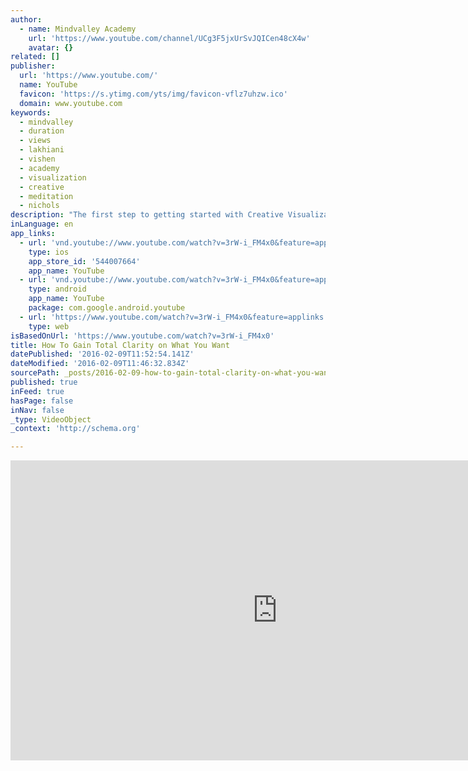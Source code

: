 ```yaml
---
author:
  - name: Mindvalley Academy
    url: 'https://www.youtube.com/channel/UCg3F5jxUrSvJQICen48cX4w'
    avatar: {}
related: []
publisher:
  url: 'https://www.youtube.com/'
  name: YouTube
  favicon: 'https://s.ytimg.com/yts/img/favicon-vflz7uhzw.ico'
  domain: www.youtube.com
keywords:
  - mindvalley
  - duration
  - views
  - lakhiani
  - vishen
  - academy
  - visualization
  - creative
  - meditation
  - nichols
description: "The first step to getting started with Creative Visualization is being crystal clear on WHAT you want. In this video, you'll be guided into a series of 'thought exercises' to bring your the clarity you need. This is an important step to help you know what to visualize, so you can get the most results with your Creative Visualization practice."
inLanguage: en
app_links:
  - url: 'vnd.youtube://www.youtube.com/watch?v=3rW-i_FM4x0&feature=applinks'
    type: ios
    app_store_id: '544007664'
    app_name: YouTube
  - url: 'vnd.youtube://www.youtube.com/watch?v=3rW-i_FM4x0&feature=applinks'
    type: android
    app_name: YouTube
    package: com.google.android.youtube
  - url: 'https://www.youtube.com/watch?v=3rW-i_FM4x0&feature=applinks'
    type: web
isBasedOnUrl: 'https://www.youtube.com/watch?v=3rW-i_FM4x0'
title: How To Gain Total Clarity on What You Want
datePublished: '2016-02-09T11:52:54.141Z'
dateModified: '2016-02-09T11:46:32.834Z'
sourcePath: _posts/2016-02-09-how-to-gain-total-clarity-on-what-you-want.md
published: true
inFeed: true
hasPage: false
inNav: false
_type: VideoObject
_context: 'http://schema.org'

---
```

<iframe src="https://cdn.embedly.com/widgets/media.html?src=https%3A%2F%2Fwww.youtube.com%2Fembed%2F3rW-i_FM4x0%3Ffeature%3Doembed&amp;url=https%3A%2F%2Fwww.youtube.com%2Fwatch%3Fv%3D3rW-i_FM4x0&amp;image=https%3A%2F%2Fi.ytimg.com%2Fvi%2F3rW-i_FM4x0%2Fhqdefault.jpg&amp;key=b7d04c9b404c499eba89ee7072e1c4f7&amp;type=text%2Fhtml&amp;schema=youtube" width="854" height="480" scrolling="no" frameborder="0" allowfullscreen="allowfullscreen" style=""></iframe>